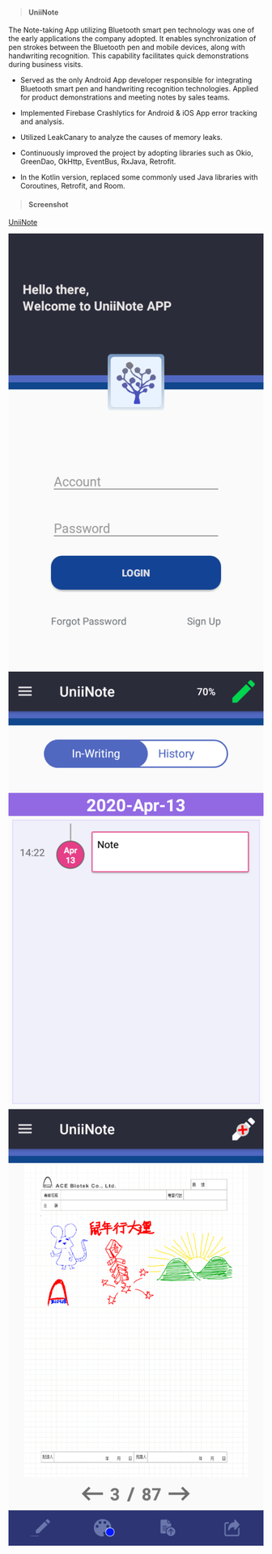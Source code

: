 > <h4> UniiNote </h4>

The Note-taking App utilizing Bluetooth smart pen technology was one of the early applications the company adopted. It enables synchronization of pen strokes between the Bluetooth pen and mobile devices, along with handwriting recognition. This capability facilitates quick demonstrations during business visits.

- Served as the only Android App developer responsible for integrating Bluetooth smart pen and handwriting recognition technologies. Applied for product demonstrations and meeting notes by sales teams.

- Implemented Firebase Crashlytics for Android & iOS App error tracking and analysis.

- Utilized LeakCanary to analyze the causes of memory leaks.

- Continuously improved the project by adopting libraries such as Okio, GreenDao, OkHttp, EventBus, RxJava, Retrofit.

- In the Kotlin version, replaced some commonly used Java libraries with Coroutines, Retrofit, and Room.

> <h4> Screenshot </h4>

[UniiNote](https://play.google.com/store/apps/details?id=com.acebiotek.uniiform.note)

![img](../_assets/uniinote-login.png ':size=240')
![img](../_assets/uniinote-records.png ':size=240')
![img](../_assets/uniinote-note.png ':size=240')

